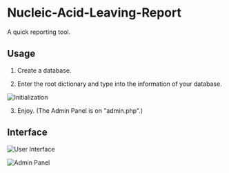 # Nucleic-Acid-Leaving-Report
A quick reporting tool.

## Usage

1. Create a database.

2. Enter the root dictionary and type into the information of your database.

![Initialization](https://user-images.githubusercontent.com/46953451/168054148-bbd9fe15-2f2d-4dcf-9669-a54dc2aa056d.png)

3. Enjoy. (The Admin Panel is on "admin.php".)

## Interface

![User Interface](https://user-images.githubusercontent.com/46953451/168052987-13e64608-d457-4ccb-8c87-4bd73643487b.png)

![Admin Panel](https://user-images.githubusercontent.com/46953451/168052822-eee15e02-d51d-4350-92d4-b5ed0397646d.png)
